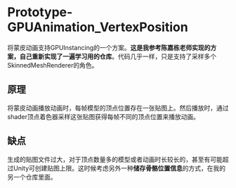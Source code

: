# Prototype-GPUAnimation_VertexPosition
将蒙皮动画支持GPUInstancing的一个方案。**这是我参考陈嘉栋老师实现的方案，自己重新实现了一遍学习用的仓库**。代码几乎一样，只是支持了采样多个SkinnedMeshRenderer的角色。

## 原理
将蒙皮动画播放动画时，每帧模型的顶点位置存在一张贴图上。然后播放时，通过shader顶点着色器采样这张贴图获得每帧不同的顶点位置来播放动画。

## 缺点
生成的贴图文件过大，对于顶点数量多的模型或者动画时长较长的，甚至有可能超过Unity可创建贴图上限。这时候考虑另外一种**储存骨骼位置信息**的方式，在我的另一个仓库里面。
